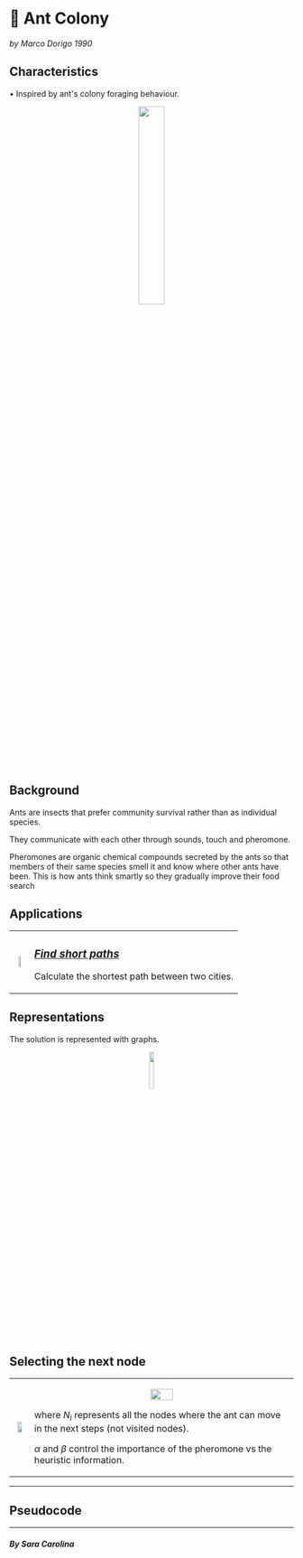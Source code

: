 # 🐜 Ant Colony 

_by Marco Dorigo 1990_

## **Characteristics**
• Inspired by ant's colony foraging behaviour.
<p align="center">
    <img width="30%" src="https://raw.githubusercontent.com/saracarolina12/IA_School/master/Semestres/Optimizaci%C3%B3n%20y%20Metaheur%C3%ADsticas%20II/Cheat%20Sheets/imgs/ants.jpg"> </img>
</p>

## **Background**
Ants are insects that prefer community survival rather than as individual species.

They communicate with each other through sounds, touch and pheromone.


Pheromones are organic chemical compounds secreted by the ants so that members of their same species smell it and know where other ants have been. This is how ants think smartly so they gradually improve their food search





##  **Applications**

<table><tr><td>
    <p align="center">
        <img width="30%" src="https://raw.githubusercontent.com/saracarolina12/IA_School/master/Semestres/Optimizaci%C3%B3n%20y%20Metaheur%C3%ADsticas%20II/Cheat%20Sheets/imgs/ants_appl.png"> </img>
    </p>
</td><td>

### _[Find short paths]()_
Calculate the shortest path between two cities.
</td><tr>
</table>

##  **Representations**
The solution is represented with graphs.
<p align="center">
        <img width="13%" src="https://raw.githubusercontent.com/saracarolina12/IA_School/master/Semestres/Optimizaci%C3%B3n%20y%20Metaheur%C3%ADsticas%20II/Cheat%20Sheets/imgs/ants_solution.png"> </img>
</p>


## **Selecting the next node**


<table><tr><td>
    <p align="center">
        <img width="60%" src="https://raw.githubusercontent.com/saracarolina12/IA_School/master/Semestres/Optimizaci%C3%B3n%20y%20Metaheur%C3%ADsticas%20II/Cheat%20Sheets/imgs/ants_nextnode.png"> </img>
    </p>


</td><td>
<p align="center">
    <img width="30%" src="https://raw.githubusercontent.com/saracarolina12/IA_School/master/Semestres/Optimizaci%C3%B3n%20y%20Metaheur%C3%ADsticas%20II/Cheat%20Sheets/imgs/ants_formula.png"> </img>
</p>

where $N_i$ represents all the nodes where the ant can move in the next steps (not visited nodes).

$\alpha$ and $\beta$ control the importance of the pheromone vs the heuristic information. 

</td><tr>
</table>

---
## **Pseudocode**
    

---

#### _By Sara Carolina_
